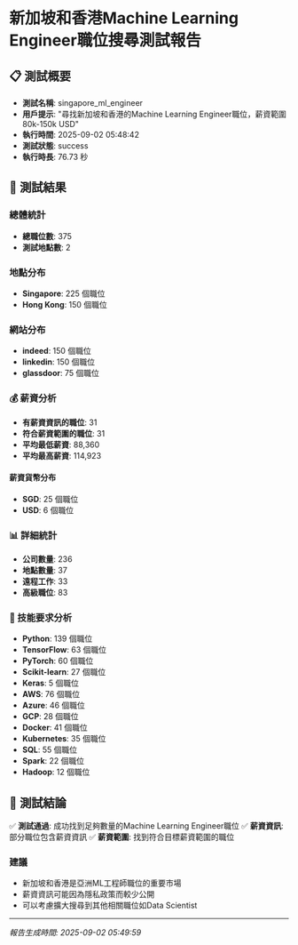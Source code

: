 # 新加坡和香港Machine Learning Engineer職位搜尋測試報告

## 📋 測試概要

- **測試名稱**: singapore_ml_engineer
- **用戶提示**: "尋找新加坡和香港的Machine Learning Engineer職位，薪資範圍80k-150k USD"
- **執行時間**: 2025-09-02 05:48:42
- **測試狀態**: success
- **執行時長**: 76.73 秒

## 🎯 測試結果

### 總體統計
- **總職位數**: 375
- **測試地點數**: 2

### 地點分布
- **Singapore**: 225 個職位
- **Hong Kong**: 150 個職位

### 網站分布
- **indeed**: 150 個職位
- **linkedin**: 150 個職位
- **glassdoor**: 75 個職位

### 💰 薪資分析
- **有薪資資訊的職位**: 31
- **符合薪資範圍的職位**: 31
- **平均最低薪資**: 88,360
- **平均最高薪資**: 114,923

#### 薪資貨幣分布
- **SGD**: 25 個職位
- **USD**: 6 個職位

### 📊 詳細統計
- **公司數量**: 236
- **地點數量**: 37
- **遠程工作**: 33
- **高級職位**: 83

### 🔧 技能要求分析
- **Python**: 139 個職位
- **TensorFlow**: 63 個職位
- **PyTorch**: 60 個職位
- **Scikit-learn**: 27 個職位
- **Keras**: 5 個職位
- **AWS**: 76 個職位
- **Azure**: 46 個職位
- **GCP**: 28 個職位
- **Docker**: 41 個職位
- **Kubernetes**: 35 個職位
- **SQL**: 55 個職位
- **Spark**: 22 個職位
- **Hadoop**: 12 個職位

## 🎯 測試結論

✅ **測試通過**: 成功找到足夠數量的Machine Learning Engineer職位
✅ **薪資資訊**: 部分職位包含薪資資訊
✅ **薪資範圍**: 找到符合目標薪資範圍的職位

### 建議
- 新加坡和香港是亞洲ML工程師職位的重要市場
- 薪資資訊可能因為隱私政策而較少公開
- 可以考慮擴大搜尋到其他相關職位如Data Scientist

---

*報告生成時間: 2025-09-02 05:49:59*